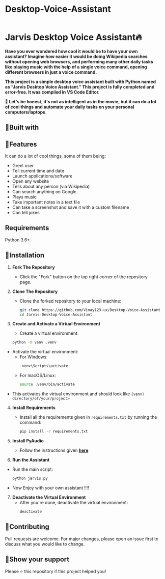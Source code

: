 # Desktop-Voice-Assistant

<img src="https://giffiles.alphacoders.com/212/212508.gif" alt="">

# Jarvis Desktop Voice Assistant🔥

**Have you ever wondered how cool it would be to have your own assistant? Imagine how easier it would be doing Wikipedia searches without opening web browsers, and performing many other daily tasks like playing music with the help of a single voice command, opening different browsers in just a voice command.**

**This project is a simple desktop voice assistant built with Python named as “Jarvis Desktop Voice Assistant.” This project is fully completed and error-free. It was compiled in VS Code Editor.**

**🔸 Let's be honest, it's not as intelligent as in the movie, but it can do a lot of cool things and automate your daily tasks on your personal computers/laptops.**

## 📌Built with



## 📌Features

It can do a lot of cool things, some of them being:

- Greet user
- Tell current time and date
- Launch applications/software
- Open any website
- Tells about any person (via Wikipedia)
- Can search anything on Google
- Plays music
- Take important notes in a text file
- Can take a screenshot and save it with a custom filename
- Can tell jokes

## Requirements

Python 3.6+

## 📌Installation

1. **Fork The Repository**

   - Click the "Fork" button on the top right corner of the repository page.

2. **Clone The Repository**

   - Clone the forked repository to your local machine:
     ```bash
     git clone https://github.com/Vinay123-ux/Desktop-Voice-Assistant.git
     cd Jarvis-Desktop-Voice-Assistant
     ```

3. **Create and Activate a Virtual Environment**

   - Create a virtual environment:

   ```bash
   python -m venv .venv
   ```

- Activate the virtual environment:
  - For Windows:
    ```bash
    .venv\Scripts\activate
    ```
  - For macOS/Linux:
    ```bash
    source .venv/bin/activate
    ```
- This activates the virtual environment and should look like `(venv) directory/of/your/project>`

4. **Install Requirements**

   - Install all the requirements given in `requirements.txt` by running the command:
     ```bash
     pip install -r requirements.txt
     ```

5. **Install PyAudio**

   - Follow the instructions given **[here](https://stackoverflow.com/questions/52283840/i-cant-install-pyaudio-on-windows-how-to-solve-error-microsoft-visual-c-14)**

6. **Run the Assistant**

- Run the main script:
  ```bash
  python jarvis.py
  ```
- Now Enjoy with your own assistant !!!!

7. **Deactivate the Virtual Environment**
   - After you're done, deactivate the virtual environment:
     ```bash
     deactivate
     ```

## 📌Contributing

Pull requests are welcome. For major changes, please open an issue first to discuss what you would like to change.

## 📌Show your support

Please ⭐️ this repository if this project helped you!

##
